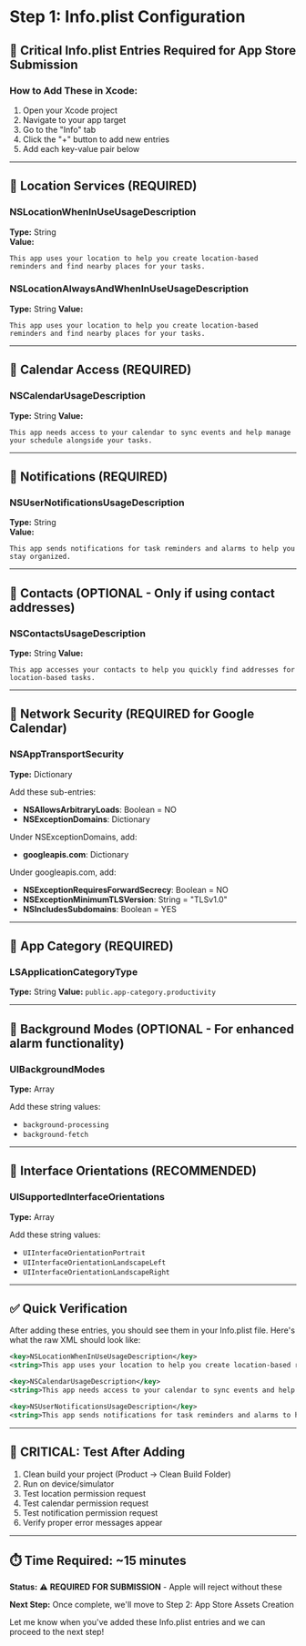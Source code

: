 # Step 1: Info.plist Configuration

## 🎯 Critical Info.plist Entries Required for App Store Submission

### How to Add These in Xcode:
1. Open your Xcode project
2. Navigate to your app target
3. Go to the "Info" tab
4. Click the "+" button to add new entries
5. Add each key-value pair below

---

## 📍 Location Services (REQUIRED)

### NSLocationWhenInUseUsageDescription
**Type:** String  
**Value:** 
```
This app uses your location to help you create location-based reminders and find nearby places for your tasks.
```

### NSLocationAlwaysAndWhenInUseUsageDescription  
**Type:** String
**Value:**
```
This app uses your location to help you create location-based reminders and find nearby places for your tasks.
```

---

## 📅 Calendar Access (REQUIRED)

### NSCalendarUsageDescription
**Type:** String
**Value:**
```
This app needs access to your calendar to sync events and help manage your schedule alongside your tasks.
```

---

## 🔔 Notifications (REQUIRED)

### NSUserNotificationsUsageDescription
**Type:** String  
**Value:**
```
This app sends notifications for task reminders and alarms to help you stay organized.
```

---

## 👥 Contacts (OPTIONAL - Only if using contact addresses)

### NSContactsUsageDescription
**Type:** String
**Value:**
```
This app accesses your contacts to help you quickly find addresses for location-based tasks.
```

---

## 🔐 Network Security (REQUIRED for Google Calendar)

### NSAppTransportSecurity
**Type:** Dictionary

Add these sub-entries:
- **NSAllowsArbitraryLoads**: Boolean = NO
- **NSExceptionDomains**: Dictionary
  
Under NSExceptionDomains, add:
- **googleapis.com**: Dictionary
  
Under googleapis.com, add:
- **NSExceptionRequiresForwardSecrecy**: Boolean = NO
- **NSExceptionMinimumTLSVersion**: String = "TLSv1.0"  
- **NSIncludesSubdomains**: Boolean = YES

---

## 📱 App Category (REQUIRED)

### LSApplicationCategoryType
**Type:** String
**Value:** `public.app-category.productivity`

---

## 🔄 Background Modes (OPTIONAL - For enhanced alarm functionality)

### UIBackgroundModes
**Type:** Array

Add these string values:
- `background-processing`
- `background-fetch`

---

## 📐 Interface Orientations (RECOMMENDED)

### UISupportedInterfaceOrientations
**Type:** Array

Add these string values:
- `UIInterfaceOrientationPortrait`
- `UIInterfaceOrientationLandscapeLeft` 
- `UIInterfaceOrientationLandscapeRight`

---

## ✅ Quick Verification

After adding these entries, you should see them in your Info.plist file. Here's what the raw XML should look like:

```xml
<key>NSLocationWhenInUseUsageDescription</key>
<string>This app uses your location to help you create location-based reminders and find nearby places for your tasks.</string>

<key>NSCalendarUsageDescription</key>  
<string>This app needs access to your calendar to sync events and help manage your schedule alongside your tasks.</string>

<key>NSUserNotificationsUsageDescription</key>
<string>This app sends notifications for task reminders and alarms to help you stay organized.</string>
```

---

## 🚨 CRITICAL: Test After Adding

1. Clean build your project (Product → Clean Build Folder)
2. Run on device/simulator  
3. Test location permission request
4. Test calendar permission request
5. Test notification permission request
6. Verify proper error messages appear

---

## ⏱️ Time Required: ~15 minutes

**Status:** ⚠️ **REQUIRED FOR SUBMISSION** - Apple will reject without these

**Next Step:** Once complete, we'll move to Step 2: App Store Assets Creation

Let me know when you've added these Info.plist entries and we can proceed to the next step!